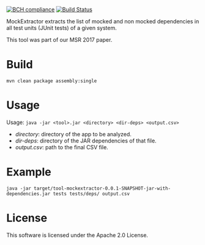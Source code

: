 [![BCH compliance](https://bettercodehub.com/edge/badge/ishepard/MockExtractor)](https://bettercodehub.com)
[![Build Status](https://travis-ci.com/ishepard/MockExtractor.svg?token=J3YWhdMEr4RvUk6qZbMK&branch=master)](https://travis-ci.com/ishepard/MockExtractor)

MockExtractor extracts the list of mocked and non mocked dependencies in
all test units (JUnit tests) of a given system.

This tool was part of our MSR 2017 paper.

# Build

	mvn clean package assembly:single
	

# Usage

Usage: `java -jar <tool>.jar <directory> <dir-deps> <output.csv>`

- _directory_: directory of the app to be analyzed.
- _dir-deps_: directory of the JAR dependencies of that file.
- _output.csv_: path to the final CSV file.

# Example

	java -jar target/tool-mockextractor-0.0.1-SNAPSHOT-jar-with-dependencies.jar tests tests/deps/ output.csv

# License

This software is licensed under the Apache 2.0 License.

